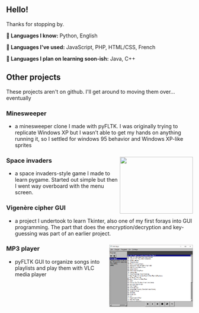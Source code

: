 ## Hello!
Thanks for stopping by.

**🧠 Languages I know:** Python, English

**📝 Languages I've used:** JavaScript, PHP, HTML/CSS, French

**🔮 Languages I plan on learning soon-ish:** Java, C++

## Other projects

These projects aren't on github. I'll get around to moving them over... eventually

### Minesweeper
- a minesweeper clone I made with pyFLTK. I was originally trying to replicate Windows XP but I wasn’t able to get my hands on anything running it, so I settled for windows 95 behavior and Windows XP-like sprites
 
### Space invaders <img align="right" width="197" height="153" src="https://gaertner.ca/rowan/spaceinvaders/assets/images/menu_screen.PNG">
  -  a space invaders-style game I made to learn pygame. Started out simple but then I went way overboard with the menu screen.

### Vigenère cipher GUI
 -  a project I undertook to learn Tkinter, also one of my first forays into GUI programming. The part that does the encryption/decryption and key-guessing was part of an earlier project.

### MP3 player <img align="right" width="225" height="167" src="https://raw.githubusercontent.com/r-k-g/r-k-g/master/mp3player.png">
  -  pyFLTK GUI to organize songs into playlists and play them with VLC media player



